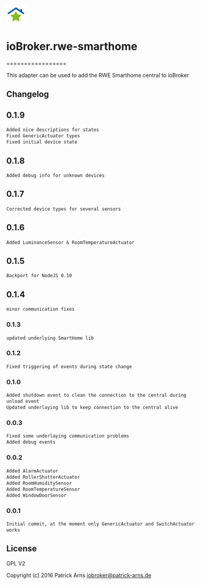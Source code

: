 ![Logo](admin/rwe-smarthome.png)
# ioBroker.rwe-smarthome
=================

This adapter can be used to add the RWE Smarthome central to ioBroker

## Changelog

## 0.1.9
    Added nice descriptions for states
    Fixed GenericActuator types
    Fixed initial device state

## 0.1.8
    Added debug info for unknown devices

## 0.1.7
    Corrected device types for several sensors

## 0.1.6
    Added LuminanceSensor & RoomTemperatureActuator

## 0.1.5
    Backport for NodeJS 0.10

## 0.1.4
    minor communication fixes

### 0.1.3
    updated underlying SmartHome lib
    
### 0.1.2
    Fixed triggering of events during state change
    
### 0.1.0
    Added shutdown event to clean the connection to the central during unload event
    Updated underlaying lib to keep connection to the central alive
    
### 0.0.3
    Fixed some underlaying communication problems
    Added debug events
    
### 0.0.2
    Added AlarmActuator
    Added RollerShutterActuator
    Added RoomHumiditySensor
    Added RoomTemperatureSensor
    Added WindowDoorSensor

### 0.0.1
    Initial commit, at the moment only GenericActuator and SwitchActuator works
        
## License
GPL V2

Copyright (c) 2016 Patrick Arns <iobroker@patrick-arns.de>